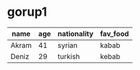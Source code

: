 # gorup1


|name |age|nationality |fav_food|
|-----|---|------------|--------|
|Akram| 41|syrian      |kabab   |
|Deniz|29 |turkish     |kebab   |


